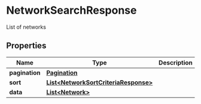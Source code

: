 

# NetworkSearchResponse

List of networks

## Properties

| Name | Type | Description | Notes |
|------------ | ------------- | ------------- | -------------|
|**pagination** | [**Pagination**](Pagination.md) |  |  [optional] |
|**sort** | [**List&lt;NetworkSortCriteriaResponse&gt;**](NetworkSortCriteriaResponse.md) |  |  [optional] |
|**data** | [**List&lt;Network&gt;**](Network.md) |  |  [optional] |



